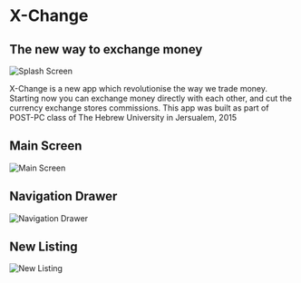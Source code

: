# X-Change
## The new way to exchange money

![Splash Screen](Images/SplashScreen.png)

X-Change is a new app which revolutionise the way we trade money.
Starting now you can exchange money directly with each other, and cut the currency exchange stores commissions.
This app was built as part of POST-PC class of The Hebrew University in Jersualem, 2015

## Main Screen
![Main Screen](Images/MainFragment.png)

## Navigation Drawer
![Navigation Drawer](Images/NavDrawer.png)

## New Listing
![New Listing](Images/NewListing.png)
